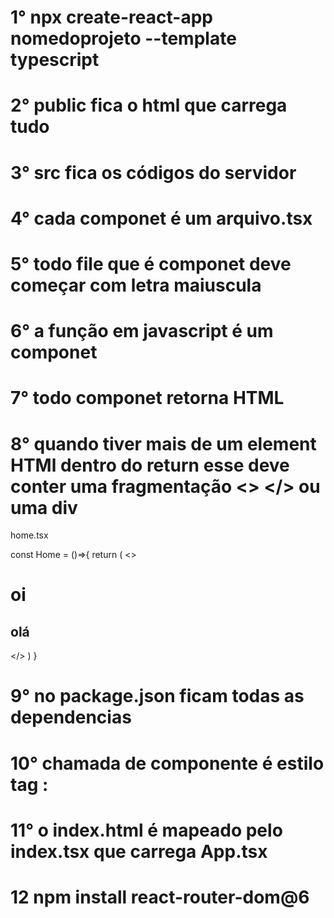 # 1° npx create-react-app nomedoprojeto --template typescript
# 2° public fica o html que carrega tudo 
# 3° src fica os códigos do servidor 
# 4° cada componet é um arquivo.tsx
# 5° todo file que é componet deve começar com letra maiuscula 
# 6° a função em javascript é um componet 
# 7° todo componet retorna HTML 
# 8° quando tiver mais de um element HTMl dentro do return esse deve conter uma fragmentação <> </> ou uma div  

home.tsx 

const Home = ()=>{
    return (
        <>
        <h1>oi</h1>
        <h2> olá </h2>
        </>
    )
}

# 9° no package.json ficam todas as dependencias 
# 10° chamada de componente é estilo tag : <Home/>
# 11° o index.html é mapeado pelo index.tsx que carrega App.tsx 
# 12 npm install react-router-dom@6
